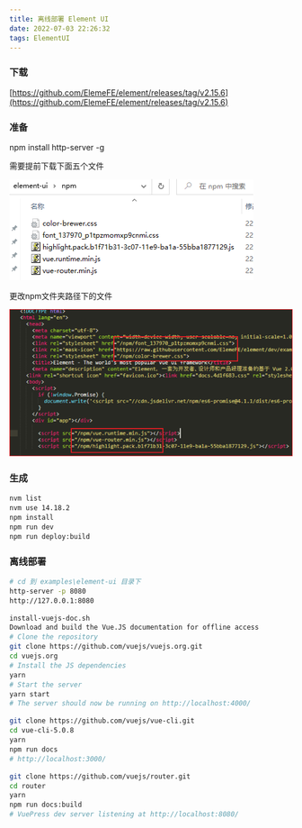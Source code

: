 ```yaml
---
title: 离线部署 Element UI
date: 2022-07-03 22:26:32
tags: ElementUI
---
```


### 下载 

[https://github.com/ElemeFE/element/releases/tag/v2.15.6](https://github.com/ElemeFE/element/releases/tag/v2.15.6)

### 准备

npm install http-server -g

需要提前下载下面五个文件  

![五个文件](../../../assets/posts/web/20220701003057.png)  

更改npm文件夹路径下的文件  

![替换字符串](../../../assets/posts/web/20220701003202.png)  

### 生成

```sh
nvm list
nvm use 14.18.2
npm install
npm run dev
npm run deploy:build
```

### 离线部署

```sh
# cd 到 examples\element-ui 目录下
http-server -p 8080
http://127.0.0.1:8080
```

```sh
install-vuejs-doc.sh
Download and build the Vue.JS documentation for offline access
# Clone the repository
git clone https://github.com/vuejs/vuejs.org.git
cd vuejs.org
# Install the JS dependencies
yarn
# Start the server
yarn start
# The server should now be running on http://localhost:4000/
```

```sh
git clone https://github.com/vuejs/vue-cli.git
cd vue-cli-5.0.8
yarn
npm run docs
# http://localhost:3000/

```

```sh
git clone https://github.com/vuejs/router.git
cd router
yarn
npm run docs:build
# VuePress dev server listening at http://localhost:8080/

```
